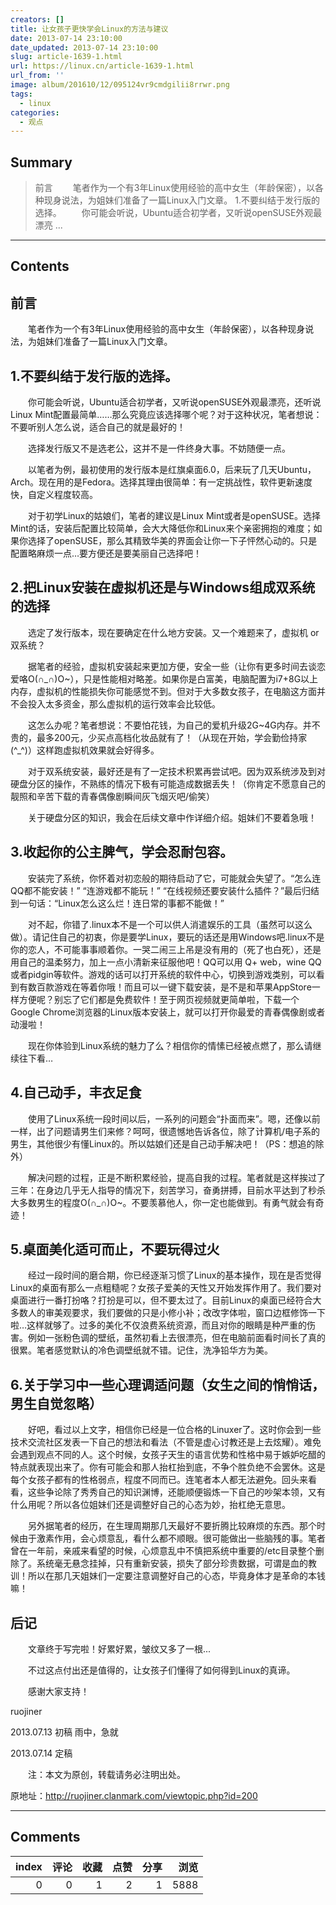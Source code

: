 ```yaml
---
creators: []
title: 让女孩子更快学会Linux的方法与建议
date: 2013-07-14 23:10:00
date_updated: 2013-07-14 23:10:00
slug: article-1639-1.html
url: https://linux.cn/article-1639-1.html
url_from: ''
image: album/201610/12/095124vr9cmdgilii8rrwr.png
tags:
  - linux
categories:
  - 观点
---
```


## Summary

> 前言
> 　　笔者作为一个有3年Linux使用经验的高中女生（年龄保密），以各种现身说法，为姐妹们准备了一篇Linux入门文章。
> 1.不要纠结于发行版的选择。
> 　　你可能会听说，Ubuntu适合初学者，又听说openSUSE外观最漂亮 ...

***

<!-- more -->

## Contents

**前言**
------

　　笔者作为一个有3年Linux使用经验的高中女生（年龄保密），以各种现身说法，为姐妹们准备了一篇Linux入门文章。

**1.不要纠结于发行版的选择。**
------------------

　　你可能会听说，Ubuntu适合初学者，又听说openSUSE外观最漂亮，还听说Linux Mint配置最简单……那么究竟应该选择哪个呢？对于这种状况，笔者想说：不要听别人怎么说，适合自己的就是最好的！

　　选择发行版又不是选老公，这并不是一件终身大事。不妨随便一点。

　　以笔者为例，最初使用的发行版本是红旗桌面6.0，后来玩了几天Ubuntu，Arch。现在用的是Fedora。选择其理由很简单：有一定挑战性，软件更新速度快，自定义程度较高。

　　对于初学Linux的姑娘们，笔者的建议是Linux Mint或者是openSUSE。选择Mint的话，安装后配置比较简单，会大大降低你和Linux来个亲密拥抱的难度；如果你选择了openSUSE，那么其精致华美的界面会让你一下子怦然心动的。只是配置略麻烦一点…要方便还是要美丽自己选择吧！

**2.把Linux安装在虚拟机还是与Windows组成双系统的选择**
------------------------------------

　　选定了发行版本，现在要确定在什么地方安装。又一个难题来了，虚拟机 or 双系统？

　　据笔者的经验，虚拟机安装起来更加方便，安全一些（让你有更多时间去谈恋爱咯O(∩\_∩)O~），只是性能相对略差。如果你是白富美，电脑配置为i7+8G以上内存，虚拟机的性能损失你可能感觉不到。但对于大多数女孩子，在电脑这方面并不会投入太多资金，那么虚拟机的运行效率会比较低。

　　这怎么办呢？笔者想说：不要怕花钱，为自己的爱机升级2G~4G内存。并不贵的，最多200元，少买点高档化妆品就有了！（从现在开始，学会勤俭持家(^\_^)）这样跑虚拟机效果就会好得多。

　　对于双系统安装，最好还是有了一定技术积累再尝试吧。因为双系统涉及到对硬盘分区的操作，不熟练的情况下极有可能造成数据丢失！（你肯定不愿意自己的靓照和辛苦下载的青春偶像剧瞬间灰飞烟灭吧/偷笑）

　　关于硬盘分区的知识，我会在后续文章中作详细介绍。姐妹们不要着急哦！

**3.收起你的公主脾气，学会忍耐包容。**
----------------------

　　安装完了系统，你怀着对初恋般的期待启动了它，可能就会失望了。“怎么连QQ都不能安装！” “连游戏都不能玩！” “在线视频还要安装什么插件？”最后归结到一句话：“Linux怎么这么烂！连日常的事都不能做！”

　　对不起，你错了.linux本不是一个可以供人消遣娱乐的工具（虽然可以这么做）。请记住自己的初衷，你是要学Linux，要玩的话还是用Windows吧.linux不是你的恋人，不可能事事顺着你。一哭二闹三上吊是没有用的（死了也白死），还是用自己的温柔努力，加上一点小清新来征服他吧！QQ可以用 Q+ web，wine QQ或者pidgin等软件。游戏的话可以打开系统的软件中心，切换到游戏类别，可以看到有数百款游戏在等着你哦！而且可以一键下载安装，是不是和苹果AppStore一样方便呢？别忘了它们都是免费软件！至于网页视频就更简单啦，下载一个Google Chrome浏览器的Linux版本安装上，就可以打开你最爱的青春偶像剧或者动漫啦！

　　现在你体验到Linux系统的魅力了么？相信你的情愫已经被点燃了，那么请继续往下看…

**4.自己动手，丰衣足食**
---------------

　　使用了Linux系统一段时间以后，一系列的问题会“扑面而来”。嗯，还像以前一样，出了问题请男生们来修？呵呵，很遗憾地告诉各位，除了计算机/电子系的男生，其他很少有懂Linux的。所以姑娘们还是自己动手解决吧！（PS：想追的除外）

　　解决问题的过程，正是不断积累经验，提高自我的过程。笔者就是这样挨过了三年：在身边几乎无人指导的情况下，刻苦学习，奋勇拼搏，目前水平达到了秒杀大多数男生的程度O(∩\_∩)O~。不要羡慕他人，你一定也能做到。有勇气就会有奇迹！

**5.桌面美化适可而止，不要玩得过火**
---------------------

　　经过一段时间的磨合期，你已经逐渐习惯了Linux的基本操作，现在是否觉得Linux的桌面有那么一点粗糙呢？女孩子爱美的天性又开始发挥作用了。我们要对桌面进行一番打扮咯？打扮是可以，但不要太过了。目前Linux的桌面已经符合大多数人的审美观要求，我们要做的只是小修小补；改改字体啦，窗口边框修饰一下啦…这样就够了。过多的美化不仅浪费系统资源，而且对你的眼睛是种严重的伤害。例如一张粉色调的壁纸，虽然初看上去很漂亮，但在电脑前面看时间长了真的很累。笔者感觉默认的冷色调壁纸就不错。记住，洗净铅华方为美。

**6.关于学习中一些心理调适问题（女生之间的悄悄话，男生自觉忽略）**
------------------------------------

　　好吧，看过以上文字，相信你已经是一位合格的Linuxer了。这时你会到一些技术交流社区发表一下自己的想法和看法（不管是虚心讨教还是上去炫耀）。难免会遇到观点不同的人。这个时候，女孩子天生的语言优势和性格中易于嫉妒吃醋的特点就表现出来了。你有可能会和那人抬杠抬到底，不争个胜负绝不会罢休。这是每个女孩子都有的性格弱点，程度不同而已。连笔者本人都无法避免。回头来看看，这些争论除了秀秀自己的知识渊博，还能顺便锻炼一下自己的吵架本领，又有什么用呢？所以各位姐妹们还是调整好自己的心态为妙，抬杠绝无意思。

　　另外据笔者的经历，在生理周期那几天最好不要折腾比较麻烦的东西。那个时候由于激素作用，会心烦意乱，看什么都不顺眼。很可能做出一些脑残的事。笔者曾在一年前，亲戚来看望的时候，心烦意乱中不慎把系统中重要的/etc目录整个删除了。系统毫无悬念挂掉，只有重新安装，损失了部分珍贵数据，可谓是血的教训！所以在那几天姐妹们一定要注意调整好自己的心态，毕竟身体才是革命的本钱嘛！

**后记**
------

　　文章终于写完啦！好累好累，皱纹又多了一根...

　　不过这点付出还是值得的，让女孩子们懂得了如何得到Linux的真谛。

　　感谢大家支持！

ruojiner

2013.07.13 初稿 雨中，急就

2013.07.14 定稿

　　注：本文为原创，转载请务必注明出处。

原地址：<http://ruojiner.clanmark.com/viewtopic.php?id=200>

***

## Comments


|   index |   评论 |   收藏 |   点赞 |   分享 |   浏览 |
|--------:|-------:|-------:|-------:|-------:|-------:|
|       0 |      0 |      1 |      2 |      1 |   5888 |
